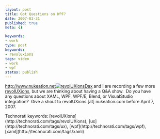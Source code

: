 ```yaml
---
layout: post
title: Got Questions on WPF?
date: 2007-03-31
published: true
meta: {}

keywords:
- work
type: post
keywords:
- revoluxions
tags: video
- work
- wpf
status: publish
---
```



<http://www.nukeation.net>[![revolUXions](http://media.eick.us/2011/05/388628564_ec67e676cc_m.jpg)](http://ux.nukeation.com)[Dax](http://www.nukeation.net) and I are recording a few more [revolUXions](http://www.revolUXions.com), but we are thinking about having a Q&A show.  Do you have any questions about XAML, WPF, WPF/E, Blend, or VisualStudio integration?  Give a shout to revolUXions [at] nukeation.com before April 7, 2007.

 <div class="wlWriterSmartContent" style="padding-right: 0px;padding-left: 0px;padding-bottom: 0px;margin: 0px;padding-top: 0px">Technorati keywords: [revolUXions](http://technorati.com/tags/revolUXions), [ux](http://technorati.com/tags/ux), [wpf](http://technorati.com/tags/wpf), [xaml](http://technorati.com/tags/xaml)</div>
